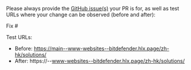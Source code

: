 Please always provide the [GitHub issue(s)](../issues) your PR is for, as well as test URLs where your change can be observed (before and after):

Fix #<gh-issue-id>

Test URLs:
- Before: https://main--www-websites--bitdefender.hlx.page/zh-hk/solutions/
- After: https://<branch>--www-websites--bitdefender.hlx.page/zh-hk/solutions/
